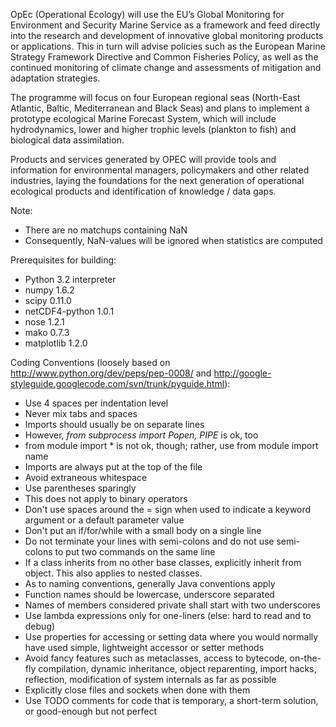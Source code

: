 OpEc (Operational Ecology) will use the EU’s Global Monitoring for Environment and Security Marine Service as 
a framework and feed directly into the research and development of innovative global monitoring products or 
applications. This in turn will advise policies such as the European Marine Strategy Framework Directive and 
Common Fisheries Policy, as well as the continued monitoring of climate change and assessments of mitigation 
and adaptation strategies.

The programme will focus on four European regional seas (North-East Atlantic, Baltic, Mediterranean and Black
Seas) and plans to implement a prototype ecological Marine Forecast System, which will include hydrodynamics,
lower and higher trophic levels (plankton to fish) and biological data assimilation.        

Products and services generated by OPEC will provide tools and information for environmental managers, 
policymakers and other related industries, laying the foundations for the next generation of operational 
ecological products and identification of knowledge / data gaps.

Note:

- There are no matchups containing NaN
- Consequently, NaN-values will be ignored when statistics are computed

Prerequisites for building:

- Python 3.2 interpreter
- numpy 1.6.2
- scipy 0.11.0
- netCDF4-python 1.0.1
- nose 1.2.1
- mako 0.7.3
- matplotlib 1.2.0

Coding Conventions (loosely based on http://www.python.org/dev/peps/pep-0008/ and http://google-styleguide.googlecode.com/svn/trunk/pyguide.html):

- Use 4 spaces per indentation level
- Never mix tabs and spaces
- Imports should usually be on separate lines
- However, *from subprocess import Popen, PIPE* is ok, too
- from module import * is not ok, though; rather, use from module import name
- Imports are always put at the top of the file
- Avoid extraneous whitespace
- Use parentheses sparingly
- This does not apply to binary operators
- Don't use spaces around the = sign when used to indicate a keyword argument or a default parameter value
- Don't put an if/for/while with a small body on a single line
- Do not terminate your lines with semi-colons and do not use semi-colons to put two commands on the same line
- If a class inherits from no other base classes, explicitly inherit from object. This also applies to nested classes.
- As to naming conventions, generally Java conventions apply
- Function names should be lowercase, underscore separated
- Names of members considered private shall start with two underscores
- Use lambda expressions only for one-liners (else: hard to read and to debug)
- Use properties for accessing or setting data where you would normally have used simple, lightweight accessor or setter methods
- Avoid fancy features such as metaclasses, access to bytecode, on-the-fly compilation, dynamic inheritance, object reparenting, import hacks, reflection, modification of system internals as far as possible
- Explicitly close files and sockets when done with them
- Use TODO comments for code that is temporary, a short-term solution, or good-enough but not perfect